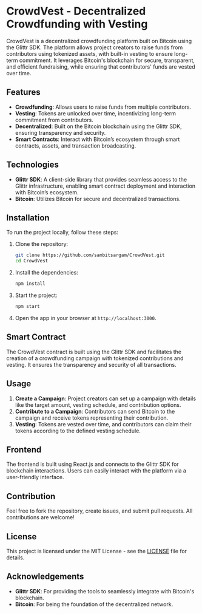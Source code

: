 # CrowdVest - Decentralized Crowdfunding with Vesting

CrowdVest is a decentralized crowdfunding platform built on Bitcoin using the Glittr SDK. The platform allows project creators to raise funds from contributors using tokenized assets, with built-in vesting to ensure long-term commitment. It leverages Bitcoin's blockchain for secure, transparent, and efficient fundraising, while ensuring that contributors' funds are vested over time.

## Features

- **Crowdfunding**: Allows users to raise funds from multiple contributors.
- **Vesting**: Tokens are unlocked over time, incentivizing long-term commitment from contributors.
- **Decentralized**: Built on the Bitcoin blockchain using the Glittr SDK, ensuring transparency and security.
- **Smart Contracts**: Interact with Bitcoin’s ecosystem through smart contracts, assets, and transaction broadcasting.

## Technologies

- **Glittr SDK**: A client-side library that provides seamless access to the Glittr infrastructure, enabling smart contract deployment and interaction with Bitcoin’s ecosystem.
- **Bitcoin**: Utilizes Bitcoin for secure and decentralized transactions.

## Installation

To run the project locally, follow these steps:

1. Clone the repository:

    ```bash
    git clone https://github.com/sambitsargam/CrowdVest.git
    cd CrowdVest
    ```

2. Install the dependencies:

    ```bash
    npm install
    ```

3. Start the project:

    ```bash
    npm start
    ```

4. Open the app in your browser at `http://localhost:3000`.

## Smart Contract

The CrowdVest contract is built using the Glittr SDK and facilitates the creation of a crowdfunding campaign with tokenized contributions and vesting. It ensures the transparency and security of all transactions.

## Usage

1. **Create a Campaign**: Project creators can set up a campaign with details like the target amount, vesting schedule, and contribution options.
2. **Contribute to a Campaign**: Contributors can send Bitcoin to the campaign and receive tokens representing their contribution.
3. **Vesting**: Tokens are vested over time, and contributors can claim their tokens according to the defined vesting schedule.

## Frontend

The frontend is built using React.js and connects to the Glittr SDK for blockchain interactions. Users can easily interact with the platform via a user-friendly interface.

## Contribution

Feel free to fork the repository, create issues, and submit pull requests. All contributions are welcome!

## License

This project is licensed under the MIT License - see the [LICENSE](LICENSE) file for details.

## Acknowledgements

- **Glittr SDK**: For providing the tools to seamlessly integrate with Bitcoin's blockchain.
- **Bitcoin**: For being the foundation of the decentralized network.

